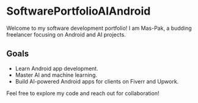 # SoftwarePortfolioAIAndroid

Welcome to my software development portfolio! I am Mas-Pak, a budding freelancer focusing on Android and AI projects.

## Goals
- Learn Android app development.
- Master AI and machine learning.
- Build AI-powered Android apps for clients on Fiverr and Upwork.

Feel free to explore my code and reach out for collaboration!     